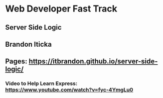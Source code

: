 # Web Developer Fast Track
## Server Side Logic
## Brandon Iticka
## Pages: https://itbrandon.github.io/server-side-logic/
### Video to Help Learn Express: https://www.youtube.com/watch?v=fyc-4YmgLu0